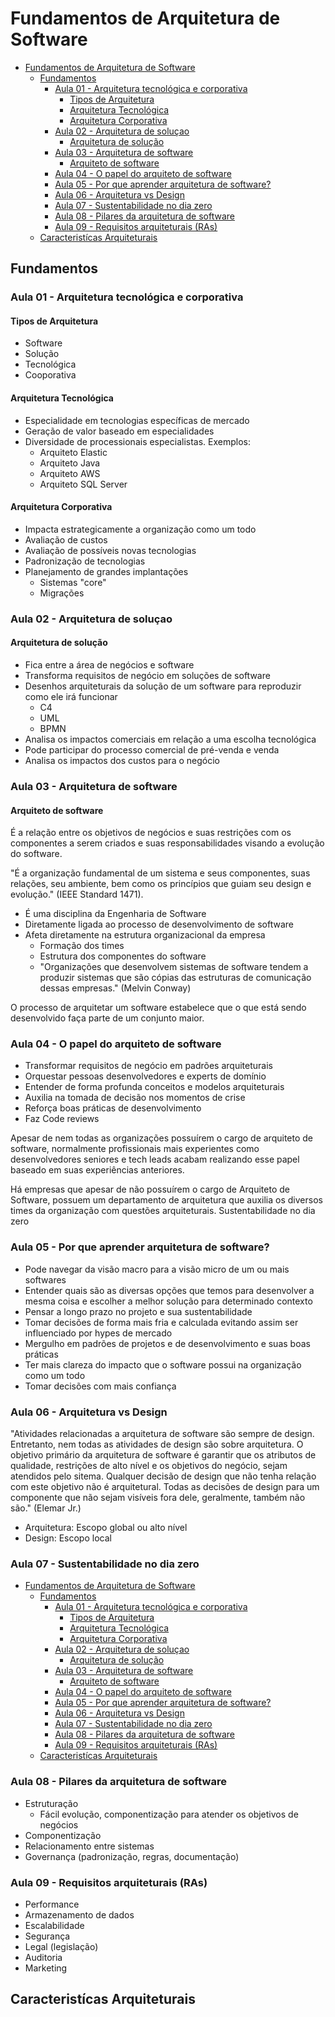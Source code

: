 # Fundamentos de Arquitetura de Software

- [Fundamentos de Arquitetura de Software](#fundamentos-de-arquitetura-de-software)
  - [Fundamentos](#fundamentos)
    - [Aula 01 - Arquitetura tecnológica e corporativa](#aula-01---arquitetura-tecnológica-e-corporativa)
      - [Tipos de Arquitetura](#tipos-de-arquitetura)
      - [Arquitetura Tecnológica](#arquitetura-tecnológica)
      - [Arquitetura Corporativa](#arquitetura-corporativa)
    - [Aula 02 - Arquitetura de soluçao](#aula-02---arquitetura-de-soluçao)
      - [Arquitetura de solução](#arquitetura-de-solução)
    - [Aula 03 - Arquitetura de software](#aula-03---arquitetura-de-software)
      - [Arquiteto de software](#arquiteto-de-software)
    - [Aula 04 - O papel do arquiteto de software](#aula-04---o-papel-do-arquiteto-de-software)
    - [Aula 05 - Por que aprender arquitetura de software?](#aula-05---por-que-aprender-arquitetura-de-software)
    - [Aula 06 - Arquitetura vs Design](#aula-06---arquitetura-vs-design)
    - [Aula 07 - Sustentabilidade no dia zero](#aula-07---sustentabilidade-no-dia-zero)
    - [Aula 08 - Pilares da arquitetura de software](#aula-08---pilares-da-arquitetura-de-software)
    - [Aula 09 - Requisitos arquiteturais (RAs)](#aula-09---requisitos-arquiteturais-ras)
  - [Caracteristícas Arquiteturais](#caracteristícas-arquiteturais)

## Fundamentos

### Aula 01 - Arquitetura tecnológica e corporativa

#### Tipos de Arquitetura

- Software
- Solução
- Tecnológica
- Cooporativa

#### Arquitetura Tecnológica

- Especialidade em tecnologias específicas de mercado
- Geração de valor baseado em especialidades
- Diversidade de processionais especialistas. Exemplos:
  - Arquiteto Elastic
  - Arquiteto Java
  - Arquiteto AWS
  - Arquiteto SQL Server

#### Arquitetura Corporativa

- Impacta estrategicamente a organização como um todo
- Avaliação de custos
- Avaliação de possíveis novas tecnologias
- Padronização de tecnologias
- Planejamento de grandes implantações
  - Sistemas "core"
  - Migrações

### Aula 02 - Arquitetura de soluçao

#### Arquitetura de solução

- Fica entre a área de negócios e software
- Transforma requisitos de negócio em soluções de software
- Desenhos arquiteturais da solução de um software para reproduzir como ele irá funcionar
  - C4
  - UML
  - BPMN
- Analisa os impactos comerciais em relação a uma escolha tecnológica
- Pode participar do processo comercial de pré-venda e venda
- Analisa os impactos dos custos para o negócio

### Aula 03 - Arquitetura de software

#### Arquiteto de software

É a relação entre os objetivos de negócios e suas restrições com os componentes a serem criados e suas responsabilidades visando a evolução do software.

"É a organização fundamental de um sistema e seus componentes, suas relações, seu ambiente, bem como os princípios que guiam seu design e evolução." (IEEE Standard 1471).

- É uma disciplina da Engenharia de Software
- Diretamente ligada ao processo de desenvolvimento de software
- Afeta diretamente na estrutura organizacional da empresa
  - Formação dos times
  - Estrutura dos componentes do software
  - "Organizações que desenvolvem sistemas de software tendem a produzir sistemas que são cópias das estruturas de comunicação dessas empresas." (Melvin Conway)

O processo de arquitetar um software estabelece que o que está sendo desenvolvido faça parte de um conjunto maior.

### Aula 04 - O papel do arquiteto de software

- Transformar requisitos de negócio em padrões arquiteturais
- Orquestar pessoas desenvolvedores e experts de domínio
- Entender de forma profunda conceitos e modelos arquiteturais
- Auxilia na tomada de decisão nos momentos de crise
- Reforça boas práticas de desenvolvimento
- Faz Code reviews

Apesar de nem todas as organizações possuírem o cargo de arquiteto de software, normalmente profissionais mais experientes como desenvolvedores seniores e tech leads acabam realizando esse papel baseado em suas experiências anteriores.

Há empresas que apesar de não possuírem o cargo de Arquiteto de Software, possuem um departamento de arquitetura que auxilia os diversos times da organização com questões arquiteturais.
Sustentabilidade no dia zero

### Aula 05 - Por que aprender arquitetura de software?

- Pode navegar da visão macro para a visão micro de um ou mais softwares
- Entender quais são as diversas opções que temos para desenvolver a mesma coisa e escolher a melhor solução para determinado contexto
- Pensar a longo prazo no projeto e sua sustentabilidade
- Tomar decisões de forma mais fria e calculada evitando assim ser influenciado por hypes de mercado
- Mergulho em padrões de projetos e de desenvolvimento e suas boas práticas
- Ter mais clareza do impacto que o software possui na organização como um todo
- Tomar decisões com mais confiança

### Aula 06 - Arquitetura vs Design

"Atividades relacionadas a arquitetura de software são sempre de design. Entretanto, nem todas as atividades de design são sobre arquitetura. O objetivo primário da arquitetura de software é garantir que os atributos de qualidade, restrições de alto nível e os objetivos do negócio, sejam atendidos pelo sitema. Qualquer decisão de design que não tenha relação com este objetivo não é arquitetural. Todas as decisões de design para um componente que não sejam visíveis fora dele, geralmente, também não são." (Elemar Jr.)

- Arquitetura: Escopo global ou alto nível
- Design: Escopo local

### Aula 07 - Sustentabilidade no dia zero

- [Fundamentos de Arquitetura de Software](#fundamentos-de-arquitetura-de-software)
  - [Fundamentos](#fundamentos)
    - [Aula 01 - Arquitetura tecnológica e corporativa](#aula-01---arquitetura-tecnológica-e-corporativa)
      - [Tipos de Arquitetura](#tipos-de-arquitetura)
      - [Arquitetura Tecnológica](#arquitetura-tecnológica)
      - [Arquitetura Corporativa](#arquitetura-corporativa)
    - [Aula 02 - Arquitetura de soluçao](#aula-02---arquitetura-de-soluçao)
      - [Arquitetura de solução](#arquitetura-de-solução)
    - [Aula 03 - Arquitetura de software](#aula-03---arquitetura-de-software)
      - [Arquiteto de software](#arquiteto-de-software)
    - [Aula 04 - O papel do arquiteto de software](#aula-04---o-papel-do-arquiteto-de-software)
    - [Aula 05 - Por que aprender arquitetura de software?](#aula-05---por-que-aprender-arquitetura-de-software)
    - [Aula 06 - Arquitetura vs Design](#aula-06---arquitetura-vs-design)
    - [Aula 07 - Sustentabilidade no dia zero](#aula-07---sustentabilidade-no-dia-zero)
    - [Aula 08 - Pilares da arquitetura de software](#aula-08---pilares-da-arquitetura-de-software)
    - [Aula 09 - Requisitos arquiteturais (RAs)](#aula-09---requisitos-arquiteturais-ras)
  - [Caracteristícas Arquiteturais](#caracteristícas-arquiteturais)

### Aula 08 - Pilares da arquitetura de software

- Estruturação
  - Fácil evolução, componentização para atender os objetivos de negócios
- Componentização
- Relacionamento entre sistemas
- Governança (padronização, regras, documentação)

### Aula 09 - Requisitos arquiteturais (RAs)

- Performance
- Armazenamento de dados
- Escalabilidade
- Segurança
- Legal (legislação)
- Auditoria
- Marketing

## Caracteristícas Arquiteturais
